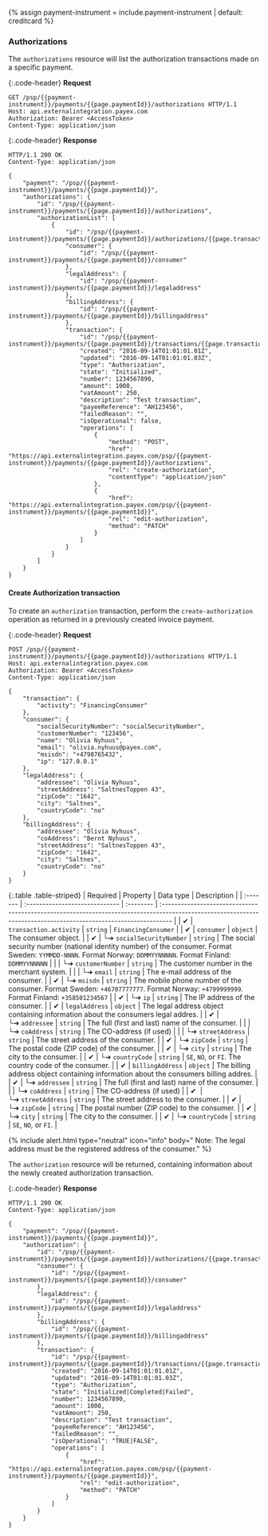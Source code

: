 {% assign payment-instrument = include.payment-instrument | default: creditcard %}

### Authorizations

The `authorizations` resource will list the authorization transactions
made on a specific payment.

{:.code-header}
**Request**

```http
GET /psp/{{payment-instrument}}/payments/{{page.paymentId}}/authorizations HTTP/1.1
Host: api.externalintegration.payex.com
Authorization: Bearer <AccessToken>
Content-Type: application/json
```

{:.code-header}
**Response**

```http
HTTP/1.1 200 OK
Content-Type: application/json

{
    "payment": "/psp/{{payment-instrument}}/payments/{{page.paymentId}}",
    "authorizations": {
        "id": "/psp/{{payment-instrument}}/payments/{{page.paymentId}}/authorizations",
        "authorizationList": [
            {
                "id": "/psp/{{payment-instrument}}/payments/{{page.paymentId}}/authorizations/{{page.transactionId}}",
                "consumer": {
                    "id": "/psp/{{payment-instrument}}/payments/{{page.paymentId}}/consumer"
                },
                "legalAddress": {
                    "id": "/psp/{{payment-instrument}}/payments/{{page.paymentId}}/legaladdress"
                },
                "billingAddress": {
                    "id": "/psp/{{payment-instrument}}/payments/{{page.paymentId}}/billingaddress"
                },
                "transaction": {
                    "id": "/psp/{{payment-instrument}}/payments/{{page.paymentId}}/transactions/{{page.transactionId}}",
                    "created": "2016-09-14T01:01:01.01Z",
                    "updated": "2016-09-14T01:01:01.03Z",
                    "type": "Authorization",
                    "state": "Initialized",
                    "number": 1234567890,
                    "amount": 1000,
                    "vatAmount": 250,
                    "description": "Test transaction",
                    "payeeReference": "AH123456",
                    "failedReason": "",
                    "isOperational": false,
                    "operations": [
                        {
                            "method": "POST",
                            "href": "https://api.externalintegration.payex.com/psp/{{payment-instrument}}/payments/{{page.paymentId}}/authorizations",
                            "rel": "create-authorization",
                            "contentType": "application/json"
                        },
                        {
                            "href": "https://api.externalintegration.payex.com/psp/{{payment-instrument}}/payments/{{page.paymentId}}",
                            "rel": "edit-authorization",
                            "method": "PATCH"
                        }
                    ]
                }
            }
        ]
    }
}
```

#### Create Authorization transaction

To create an `authorization` transaction, perform the `create-authorization`
operation as returned in a previously created invoice payment.

{:.code-header}
**Request**

```http
POST /psp/{{payment-instrument}}/payments/{{page.paymentId}}/authorizations HTTP/1.1
Host: api.externalintegration.payex.com
Authorization: Bearer <AccessToken>
Content-Type: application/json

{
    "transaction": {
        "activity": "FinancingConsumer"
    },
    "consumer": {
        "socialSecurityNumber": "socialSecurityNumber",
        "customerNumber": "123456",
        "name": "Olivia Nyhuus",
        "email": "olivia.nyhuus@payex.com",
        "msisdn": "+4798765432",
        "ip": "127.0.0.1"
    },
    "legalAddress": {
        "addressee": "Olivia Nyhuus",
        "streetAddress": "SaltnesToppen 43",
        "zipCode": "1642",
        "city": "Saltnes",
        "countryCode": "no"
    },
    "billingAddress": {
        "addressee": "Olivia Nyhuus",
        "coAddress": "Bernt Nyhuus",
        "streetAddress": "SaltnesToppen 43",
        "zipCode": "1642",
        "city": "Saltnes",
        "countryCode": "no"
    }
}
```

{:.table .table-striped}
| Required | Property                       | Data type | Description                                                                                                                                                      |
| :------- | :----------------------------- | :-------- | :--------------------------------------------------------------------------------------------------------------------------------------------------------------- |
| ✔︎︎︎︎︎   | `transaction.activity`         | `string`  | `FinancingConsumer`                                                                                                                                              |
| ✔︎︎︎︎︎   | `consumer`                     | `object`  | The consumer object.                                                                                                                                             |
| ✔︎︎︎︎︎   | └➔&nbsp;`socialSecurityNumber` | `string`  | The social security number (national identity number) of the consumer. Format Sweden: `YYMMDD-NNNN`. Format Norway: `DDMMYYNNNNN`. Format Finland: `DDMMYYNNNNN` |
|          | └➔&nbsp;`customerNumber`       | `string`  | The customer number in the merchant system.                                                                                                                      |
|          | └➔&nbsp;`email`                | `string`  | The e-mail address of the consumer.                                                                                                                              |
| ✔︎︎︎︎︎   | └➔&nbsp;`msisdn`               | `string`  | The mobile phone number of the consumer. Format Sweden: `+46707777777`. Format Norway: `+4799999999`. Format Finland: `+358501234567`                            |
| ✔︎︎︎︎︎   | └➔&nbsp;`ip`                   | `string`  | The IP address of the consumer.                                                                                                                                  |
| ✔︎︎︎︎︎   | `legalAddress`                 | `object`  | The legal address object containing information about the consumers legal addres.                                                                                |
| ✔︎︎︎︎︎   | └➔&nbsp;`addressee`            | `string`  | The full (first and last) name of the consumer.                                                                                                                  |
|          | └➔&nbsp;`coAddress`            | `string`  | The CO-address (if used)                                                                                                                                         |
|          | └➔&nbsp;`streetAddress`        | `string`  | The street address of the consumer.                                                                                                                              |
| ✔︎︎︎︎︎   | └➔&nbsp;`zipCode`              | `string`  | The postal code (ZIP code) of the consumer.                                                                                                                      |
| ✔︎︎︎︎︎   | └➔&nbsp;`city`                 | `string`  | The city to the consumer.                                                                                                                                        |
| ✔︎︎︎︎︎   | └➔&nbsp;`countryCode`          | `string`  | `SE`, `NO`, or `FI`. The country code of the consumer.                                                                                                           |
| ✔︎︎︎︎︎   | `billingAddress`               | `object`  | The billing address object containing information about the consumers billing addres.                                                                            |
| ✔︎︎︎︎︎   | └➔&nbsp;`addressee`            | `string`  | The full (first and last) name of the consumer.                                                                                                                  |
|          | └➔&nbsp;`coAddress`            | `string`  | The CO-address (if used)                                                                                                                                         |
| ✔︎︎︎︎ ︎  | └➔&nbsp;`streetAddress`        | `string`  | The street address to the consumer.                                                                                                                              |
| ✔︎︎︎︎︎   | └➔&nbsp;`zipCode`              | `string`  | The postal number (ZIP code) to the consumer.                                                                                                                    |
| ✔︎︎︎︎︎   | └➔&nbsp;`city`                 | `string`  | The city to the consumer.                                                                                                                                        |
| ✔︎︎︎︎︎   | └➔&nbsp;`countryCode`          | `string`  | `SE`, `NO`, or `FI`.                                                                                                                                             |

{% include alert.html type="neutral" icon="info" body="
Note: The legal address must be the registered address of the consumer." %}

The `authorization` resource will be returned, containing information about
the newly created authorization transaction.

{:.code-header}
**Response**

```http
HTTP/1.1 200 OK
Content-Type: application/json

{
    "payment": "/psp/{{payment-instrument}}/payments/{{page.paymentId}}",
    "authorization": {
        "id": "/psp/{{payment-instrument}}/payments/{{page.paymentId}}/authorizations/{{page.transactionId}}",
        "consumer": {
            "id": "/psp/{{payment-instrument}}/payments/{{page.paymentId}}/consumer"
        },
        "legalAddress": {
            "id": "/psp/{{payment-instrument}}/payments/{{page.paymentId}}/legaladdress"
        },
        "billingAddress": {
            "id": "/psp/{{payment-instrument}}/payments/{{page.paymentId}}/billingaddress"
        },
        "transaction": {
            "id": "/psp/{{payment-instrument}}/payments/{{page.paymentId}}/transactions/{{page.transactionId}}",
            "created": "2016-09-14T01:01:01.01Z",
            "updated": "2016-09-14T01:01:01.03Z",
            "type": "Authorization",
            "state": "Initialized|Completed|Failed",
            "number": 1234567890,
            "amount": 1000,
            "vatAmount": 250,
            "description": "Test transaction",
            "payeeReference": "AH123456",
            "failedReason": "",
            "isOperational": "TRUE|FALSE",
            "operations": [
                {
                    "href": "https://api.externalintegration.payex.com/psp/{{payment-instrument}}/payments/{{page.paymentId}}",
                    "rel": "edit-authorization",
                    "method": "PATCH"
                }
            ]
        }
    }
}
```

